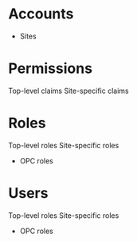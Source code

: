 Accounts
========
+ Sites

Permissions
===========
Top-level claims
Site-specific claims

Roles
=====
Top-level roles
Site-specific roles
  + OPC roles

Users
=====
Top-level roles
Site-specific roles
  + OPC roles
